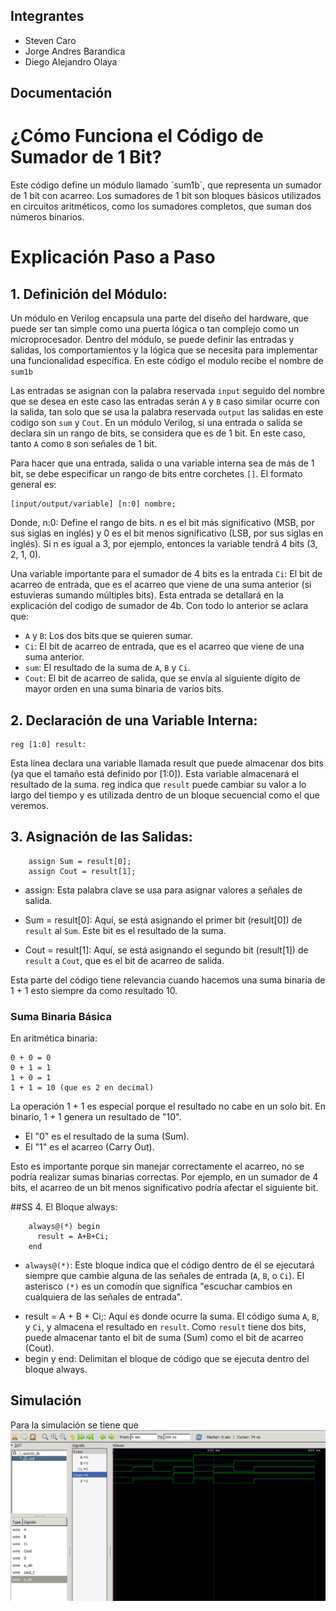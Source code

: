  ## Integrantes
* Steven Caro 
* Jorge Andres Barandica
* Diego Alejandro Olaya

 ## Documentación
 # ¿Cómo Funciona el Código de Sumador de 1 Bit?

Este código define un módulo llamado ´sum1b´, que representa un sumador de 1 bit con acarreo. Los sumadores de 1 bit son bloques básicos utilizados en circuitos aritméticos, como los sumadores completos, que suman dos números binarios.

# Explicación Paso a Paso

 ## 1. Definición del Módulo:

Un módulo en Verilog encapsula una parte del diseño del hardware, que puede ser tan simple como una puerta lógica o tan complejo como un microprocesador. Dentro del módulo, se puede definir las entradas y salidas, los comportamientos y la lógica que se necesita para implementar una funcionalidad específica. En este código el modulo recibe el nombre de `sum1b`

Las entradas se asignan con la palabra reservada `input` seguido del nombre que se desea en este caso las entradas serán `A` y `B` caso similar ocurre con la salida, tan solo que se usa la palabra reservada `output` las salidas en este codigo son `sum` y `Cout`. En un módulo Verilog, si una entrada o salida se declara sin un rango de bits, se considera que es de 1 bit. En este caso, tanto `A` como `B` son señales de 1 bit.

Para hacer que una entrada, salida o una variable interna sea de más de 1 bit, se debe especificar un rango de bits entre corchetes `[]`. El formato general es: 
```
[input/output/variable] [n:0] nombre;
```
Donde, n:0: Define el rango de bits. n es el bit más significativo (MSB, por sus siglas en inglés) y 0 es el bit menos significativo (LSB, por sus siglas en inglés). Si n es igual a 3, por ejemplo, entonces la variable tendrá 4 bits (3, 2, 1, 0).

Una variable importante para el sumador de 4 bits es la entrada `Ci`: El bit de acarreo de entrada, que es el acarreo que viene de una suma anterior (si estuvieras sumando múltiples bits). Esta entrada se detallará en la explicación del codigo de sumador de 4b. Con todo lo anterior se aclara que: 

   + `A` y `B`: Los dos bits que se quieren sumar.
   + `Ci`: El bit de acarreo de entrada, que es el acarreo que viene de una suma anterior.
   + `sum`: El resultado de la suma de `A`, `B` y `Ci`.
   + `Cout`: El bit de acarreo de salida, que se envía al siguiente dígito de mayor orden en una suma binaria de varios bits.

## 2. Declaración de una Variable Interna:
```
reg [1:0] result: 
```
Esta línea declara una variable llamada result que puede almacenar dos bits (ya que el tamaño está definido por [1:0]). Esta variable almacenará el resultado de la suma. reg indica que `result` puede cambiar su valor a lo largo del tiempo y es utilizada dentro de un bloque secuencial como el que veremos.

 ## 3. Asignación de las Salidas:
```
    assign Sum = result[0];
    assign Cout = result[1];
```
+ assign: Esta palabra clave se usa para asignar valores a señales de salida.

+ Sum = result[0]: Aquí, se está asignando el primer bit (result[0]) de `result` al `Sum`. Este bit es el resultado de la suma.
+ Cout = result[1]: Aquí, se está asignando el segundo bit (result[1]) de `result` a `Cout`, que es el bit de acarreo de salida.

Esta parte del código tiene relevancia cuando hacemos una suma binaria de 1 + 1 esto siempre da como resultado 10.

###    Suma Binaria Básica

En aritmética binaria:
```
0 + 0 = 0
0 + 1 = 1
1 + 0 = 1
1 + 1 = 10 (que es 2 en decimal)

```
La operación 1 + 1 es especial porque el resultado no cabe en un solo bit. En binario, 1 + 1 genera un resultado de "10".

+ El "0" es el resultado de la suma (Sum).
+ El "1" es el acarreo (Carry Out).

Esto es importante porque sin manejar correctamente el acarreo, no se podría realizar sumas binarias correctas. Por ejemplo, en un sumador de 4 bits, el acarreo de un bit menos significativo podría afectar el siguiente bit.

##SS 4. El Bloque always:
```
    always@(*) begin
      result = A+B+Ci;
    end
```
* `always@(*)`: Este bloque indica que el código dentro de él se ejecutará siempre que cambie alguna de las señales de entrada (`A`, `B`, o `Ci`). El asterisco `(*)` es un comodín que significa "escuchar cambios en cualquiera de las señales de entrada".
+ result = A + B + Ci;: Aquí es donde ocurre la suma. El código suma `A`, `B`, y `Ci`, y almacena el resultado en `result`. Como `result` tiene dos bits, puede almacenar tanto el bit de suma (Sum) como el bit de acarreo (Cout).
+ begin y end: Delimitan el bloque de código que se ejecuta dentro del bloque always.


## Simulación
Para la simulación se tiene que 
![Sim1](./sum1b_tb.png)